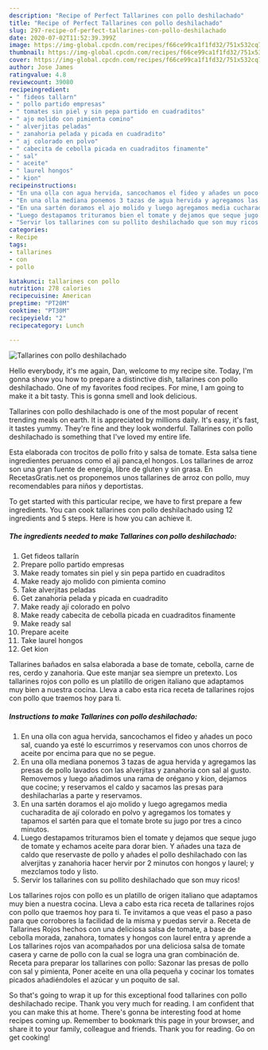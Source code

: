 ```yaml
---
description: "Recipe of Perfect Tallarines con pollo deshilachado"
title: "Recipe of Perfect Tallarines con pollo deshilachado"
slug: 297-recipe-of-perfect-tallarines-con-pollo-deshilachado
date: 2020-07-02T11:52:39.399Z
image: https://img-global.cpcdn.com/recipes/f66ce99ca1f1fd32/751x532cq70/tallarines-con-pollo-deshilachado-foto-principal.jpg
thumbnail: https://img-global.cpcdn.com/recipes/f66ce99ca1f1fd32/751x532cq70/tallarines-con-pollo-deshilachado-foto-principal.jpg
cover: https://img-global.cpcdn.com/recipes/f66ce99ca1f1fd32/751x532cq70/tallarines-con-pollo-deshilachado-foto-principal.jpg
author: Jose James
ratingvalue: 4.8
reviewcount: 39080
recipeingredient:
- " fideos tallarn"
- " pollo partido empresas"
- " tomates sin piel y sin pepa partido en cuadraditos"
- " ajo molido con pimienta comino"
- " alverjitas peladas"
- " zanahoria pelada y picada en cuadradito"
- " aj colorado en polvo"
- " cabecita de cebolla picada en cuadraditos finamente"
- " sal"
- " aceite"
- " laurel hongos"
- " kion"
recipeinstructions:
- "En una olla con agua hervida, sancochamos el fideo y añades un poco sal, cuando ya esté lo escurrimos y reservamos con unos chorros de aceite por encima para que no se pegue."
- "En una olla mediana ponemos 3 tazas de agua hervida y agregamos las presas de pollo lavados con las alverjitas y zanahoria con sal al gusto. Removemos y luego añadimos una rama de orégano y kion, dejamos que cocine; y reservamos el caldo y sacamos las presas para deshilacharlas a parte y reservamos."
- "En una sartén doramos el ajo molido y luego agregamos media cucharadita de ají colorado en polvo y agregamos los tomates y tapamos el sartén para que el tomate brote su jugo por tres a cinco minutos."
- "Luego destapamos trituramos bien el tomate y dejamos que seque jugo de tomate y echamos aceite para dorar bien. Y añades una taza de caldo que reservaste de pollo y añades el pollo deshilachado con las alverjitas y zanahoria hacer hervir por 2 minutos con hongos y laurel; y mezclamos todo y listo."
- "Servir los tallarines con su pollito deshilachado que son muy ricos!"
categories:
- Recipe
tags:
- tallarines
- con
- pollo

katakunci: tallarines con pollo 
nutrition: 278 calories
recipecuisine: American
preptime: "PT20M"
cooktime: "PT30M"
recipeyield: "2"
recipecategory: Lunch

---
```



![Tallarines con pollo deshilachado](https://img-global.cpcdn.com/recipes/f66ce99ca1f1fd32/751x532cq70/tallarines-con-pollo-deshilachado-foto-principal.jpg)

Hello everybody, it's me again, Dan, welcome to my recipe site. Today, I'm gonna show you how to prepare a distinctive dish, tallarines con pollo deshilachado. One of my favorites food recipes. For mine, I am going to make it a bit tasty. This is gonna smell and look delicious.

Tallarines con pollo deshilachado is one of the most popular of recent trending meals on earth. It is appreciated by millions daily. It's easy, it's fast, it tastes yummy. They're fine and they look wonderful. Tallarines con pollo deshilachado is something that I've loved my entire life.

Esta elaborada con trocitos de pollo frito y salsa de tomate. Esta salsa tiene ingredientes peruanos como el aji panca,el hongos. Los tallarines de arroz son una gran fuente de energía, libre de gluten y sin grasa. En RecetasGratis.net os proponemos unos tallarines de arroz con pollo, muy recomendables para niños y deportistas.


To get started with this particular recipe, we have to first prepare a few ingredients. You can cook tallarines con pollo deshilachado using 12 ingredients and 5 steps. Here is how you can achieve it.

<!--inarticleads1-->

##### The ingredients needed to make Tallarines con pollo deshilachado:

1. Get  fideos tallarín
1. Prepare  pollo partido empresas
1. Make ready  tomates sin piel y sin pepa partido en cuadraditos
1. Make ready  ajo molido con pimienta comino
1. Take  alverjitas peladas
1. Get  zanahoria pelada y picada en cuadradito
1. Make ready  ají colorado en polvo
1. Make ready  cabecita de cebolla picada en cuadraditos finamente
1. Make ready  sal
1. Prepare  aceite
1. Take  laurel hongos
1. Get  kion


Tallarines bañados en salsa elaborada a base de tomate, cebolla, carne de res, cerdo y zanahoria. Que este manjar sea siempre un pretexto. Los tallarines rojos con pollo es un platillo de origen italiano que adaptamos muy bien a nuestra cocina. Lleva a cabo esta rica receta de tallarines rojos con pollo que traemos hoy para ti. 

<!--inarticleads2-->

##### Instructions to make Tallarines con pollo deshilachado:

1. En una olla con agua hervida, sancochamos el fideo y añades un poco sal, cuando ya esté lo escurrimos y reservamos con unos chorros de aceite por encima para que no se pegue.
1. En una olla mediana ponemos 3 tazas de agua hervida y agregamos las presas de pollo lavados con las alverjitas y zanahoria con sal al gusto. Removemos y luego añadimos una rama de orégano y kion, dejamos que cocine; y reservamos el caldo y sacamos las presas para deshilacharlas a parte y reservamos.
1. En una sartén doramos el ajo molido y luego agregamos media cucharadita de ají colorado en polvo y agregamos los tomates y tapamos el sartén para que el tomate brote su jugo por tres a cinco minutos.
1. Luego destapamos trituramos bien el tomate y dejamos que seque jugo de tomate y echamos aceite para dorar bien. Y añades una taza de caldo que reservaste de pollo y añades el pollo deshilachado con las alverjitas y zanahoria hacer hervir por 2 minutos con hongos y laurel; y mezclamos todo y listo.
1. Servir los tallarines con su pollito deshilachado que son muy ricos!


Los tallarines rojos con pollo es un platillo de origen italiano que adaptamos muy bien a nuestra cocina. Lleva a cabo esta rica receta de tallarines rojos con pollo que traemos hoy para ti. Te invitamos a que veas el paso a paso para que corrobores la facilidad de la misma y puedas servir a. Receta de Tallarines Rojos hechos con una deliciosa salsa de tomate, a base de cebolla morada, zanahora, tomates y hongos con laurel entra y aprende a Los tallarines rojos van acompañados por una deliciosa salsa de tomate casera y carne de pollo con la cual se logra una gran combinación de. Receta para preparar los tallarines con pollo: Sazonar las presas de pollo con sal y pimienta, Poner aceite en una olla pequeña y cocinar los tomates picados añadiéndoles el azúcar y un poquito de sal. 

So that's going to wrap it up for this exceptional food tallarines con pollo deshilachado recipe. Thank you very much for reading. I am confident that you can make this at home. There's gonna be interesting food at home recipes coming up. Remember to bookmark this page in your browser, and share it to your family, colleague and friends. Thank you for reading. Go on get cooking!
